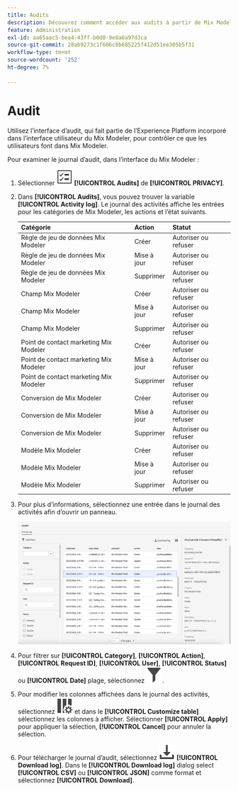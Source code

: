 ```yaml
---
title: Audits
description: Découvrez comment accéder aux audits à partir de Mix Modeler.
feature: Administration
exl-id: aa65aac5-bea4-43ff-b0d0-9e8a6a97d3ca
source-git-commit: 28ab9273c1f606c8b685225f412d51ee305b5f31
workflow-type: tm+mt
source-wordcount: '252'
ht-degree: 7%

---
```


# Audit

Utilisez l’interface d’audit, qui fait partie de l’Experience Platform incorporé dans l’interface utilisateur du Mix Modeler, pour contrôler ce que les utilisateurs font dans Mix Modeler.

Pour examiner le journal d’audit, dans l’interface du Mix Modeler :

1. Sélectionner ![Liste des tâches](/help/assets/icons/TaskList.svg) **[!UICONTROL Audits]** de **[!UICONTROL PRIVACY]**.

1. Dans **[!UICONTROL Audits]**, vous pouvez trouver la variable **[!UICONTROL Activity log]**. Le journal des activités affiche les entrées pour les catégories de Mix Modeler, les actions et l’état suivants.

   | Catégorie | Action | Statut |
   |---|---|---|
   | Règle de jeu de données Mix Modeler | Créer | Autoriser ou refuser |
   | Règle de jeu de données Mix Modeler | Mise à jour  | Autoriser ou refuser |
   | Règle de jeu de données Mix Modeler | Supprimer | Autoriser ou refuser |
   | Champ Mix Modeler | Créer | Autoriser ou refuser |
   | Champ Mix Modeler | Mise à jour  | Autoriser ou refuser |
   | Champ Mix Modeler | Supprimer | Autoriser ou refuser |
   | Point de contact marketing Mix Modeler | Créer | Autoriser ou refuser |
   | Point de contact marketing Mix Modeler | Mise à jour  | Autoriser ou refuser |
   | Point de contact marketing Mix Modeler | Supprimer | Autoriser ou refuser |
   | Conversion de Mix Modeler | Créer | Autoriser ou refuser |
   | Conversion de Mix Modeler | Mise à jour  | Autoriser ou refuser |
   | Conversion de Mix Modeler | Supprimer | Autoriser ou refuser |
   | Modèle Mix Modeler | Créer | Autoriser ou refuser |
   | Modèle Mix Modeler | Mise à jour  | Autoriser ou refuser |
   | Modèle Mix Modeler | Supprimer | Autoriser ou refuser |

1. Pour plus d’informations, sélectionnez une entrée dans le journal des activités afin d’ouvrir un panneau.

   ![Audit du Mix Modeler](/help/assets/mix-modeler-audit.png)

1. Pour filtrer sur **[!UICONTROL Category]**, **[!UICONTROL Action]**, **[!UICONTROL Request ID]**, **[!UICONTROL User]**, **[!UICONTROL Status]** ou **[!UICONTROL Date]** plage, sélectionnez ![Filtrer](/help/assets/icons/Filter.svg).

1. Pour modifier les colonnes affichées dans le journal des activités, sélectionnez ![Colonnes](/help/assets/icons/ColumnSetting.svg) et dans le **[!UICONTROL Customize table]** sélectionnez les colonnes à afficher. Sélectionner **[!UICONTROL Apply]** pour appliquer la sélection, **[!UICONTROL Cancel]** pour annuler la sélection.

1. Pour télécharger le journal d’audit, sélectionnez ![Télécharger](/help/assets/icons/Download.svg) **[!UICONTROL Download log]**. Dans le **[!UICONTROL Download log]** dialog select **[!UICONTROL CSV]** ou **[!UICONTROL JSON]** comme format et sélectionnez **[!UICONTROL Download]**.

